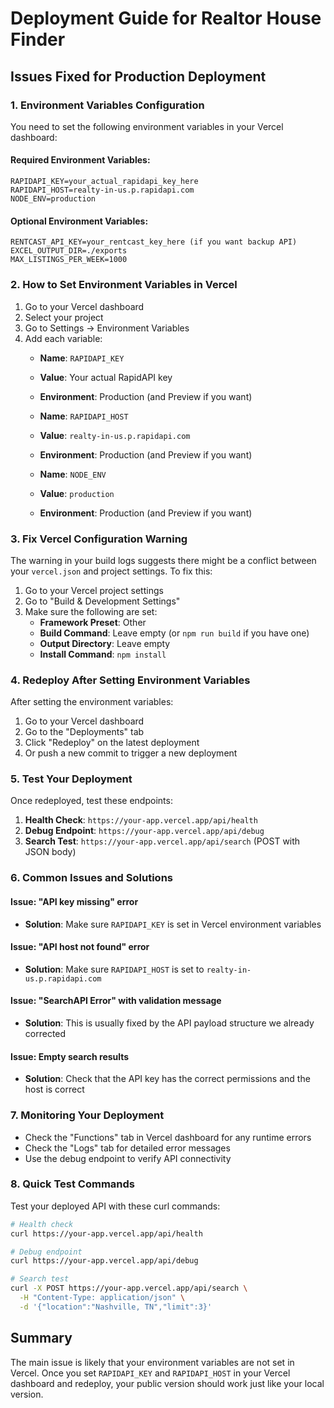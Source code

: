 # Deployment Guide for Realtor House Finder

## Issues Fixed for Production Deployment

### 1. Environment Variables Configuration

You need to set the following environment variables in your Vercel dashboard:

#### Required Environment Variables:
```
RAPIDAPI_KEY=your_actual_rapidapi_key_here
RAPIDAPI_HOST=realty-in-us.p.rapidapi.com
NODE_ENV=production
```

#### Optional Environment Variables:
```
RENTCAST_API_KEY=your_rentcast_key_here (if you want backup API)
EXCEL_OUTPUT_DIR=./exports
MAX_LISTINGS_PER_WEEK=1000
```

### 2. How to Set Environment Variables in Vercel

1. Go to your Vercel dashboard
2. Select your project
3. Go to Settings → Environment Variables
4. Add each variable:
   - **Name**: `RAPIDAPI_KEY`
   - **Value**: Your actual RapidAPI key
   - **Environment**: Production (and Preview if you want)
   
   - **Name**: `RAPIDAPI_HOST`
   - **Value**: `realty-in-us.p.rapidapi.com`
   - **Environment**: Production (and Preview if you want)
   
   - **Name**: `NODE_ENV`
   - **Value**: `production`
   - **Environment**: Production (and Preview if you want)

### 3. Fix Vercel Configuration Warning

The warning in your build logs suggests there might be a conflict between your `vercel.json` and project settings. To fix this:

1. Go to your Vercel project settings
2. Go to "Build & Development Settings"
3. Make sure the following are set:
   - **Framework Preset**: Other
   - **Build Command**: Leave empty (or `npm run build` if you have one)
   - **Output Directory**: Leave empty
   - **Install Command**: `npm install`

### 4. Redeploy After Setting Environment Variables

After setting the environment variables:

1. Go to your Vercel dashboard
2. Go to the "Deployments" tab
3. Click "Redeploy" on the latest deployment
4. Or push a new commit to trigger a new deployment

### 5. Test Your Deployment

Once redeployed, test these endpoints:

1. **Health Check**: `https://your-app.vercel.app/api/health`
2. **Debug Endpoint**: `https://your-app.vercel.app/api/debug`
3. **Search Test**: `https://your-app.vercel.app/api/search` (POST with JSON body)

### 6. Common Issues and Solutions

#### Issue: "API key missing" error
- **Solution**: Make sure `RAPIDAPI_KEY` is set in Vercel environment variables

#### Issue: "API host not found" error
- **Solution**: Make sure `RAPIDAPI_HOST` is set to `realty-in-us.p.rapidapi.com`

#### Issue: "SearchAPI Error" with validation message
- **Solution**: This is usually fixed by the API payload structure we already corrected

#### Issue: Empty search results
- **Solution**: Check that the API key has the correct permissions and the host is correct

### 7. Monitoring Your Deployment

- Check the "Functions" tab in Vercel dashboard for any runtime errors
- Check the "Logs" tab for detailed error messages
- Use the debug endpoint to verify API connectivity

### 8. Quick Test Commands

Test your deployed API with these curl commands:

```bash
# Health check
curl https://your-app.vercel.app/api/health

# Debug endpoint
curl https://your-app.vercel.app/api/debug

# Search test
curl -X POST https://your-app.vercel.app/api/search \
  -H "Content-Type: application/json" \
  -d '{"location":"Nashville, TN","limit":3}'
```

## Summary

The main issue is likely that your environment variables are not set in Vercel. Once you set `RAPIDAPI_KEY` and `RAPIDAPI_HOST` in your Vercel dashboard and redeploy, your public version should work just like your local version.